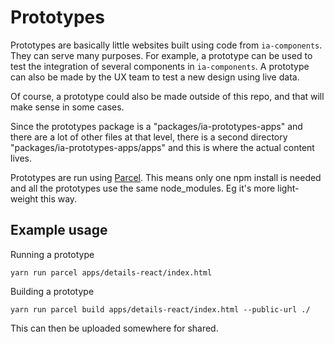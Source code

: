 # Prototypes

Prototypes are basically little websites built using code from `ia-components`. They can serve many purposes. For example, a prototype can be used to test the integration of several components in `ia-components`. A prototype can also be made by the UX team to test a new design using live data.

Of course, a prototype could also be made outside of this repo, and that will make sense in some cases.

Since the prototypes package is a "packages/ia-prototypes-apps" and there are a lot of other files at that level, there is a second directory "packages/ia-prototypes-apps/apps" and this is where the actual content lives.

Prototypes are run using [Parcel](https://parceljs.org). This means only one npm install is needed and all the prototypes use the same node_modules. Eg it's more light-weight this way.


## Example usage

Running a prototype

```
yarn run parcel apps/details-react/index.html
```


Building a prototype

```
yarn run parcel build apps/details-react/index.html --public-url ./
```

This can then be uploaded somewhere for shared.